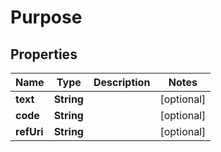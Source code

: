 

# Purpose


## Properties

| Name | Type | Description | Notes |
|------------ | ------------- | ------------- | -------------|
|**text** | **String** |  |  [optional] |
|**code** | **String** |  |  [optional] |
|**refUri** | **String** |  |  [optional] |




